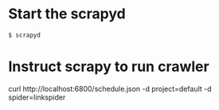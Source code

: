 # Start the scrapyd
```
$ scrapyd
```

# Instruct scrapy to run crawler
curl http://localhost:6800/schedule.json -d project=default -d spider=linkspider
